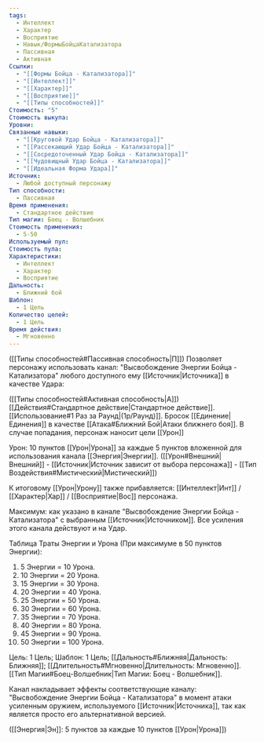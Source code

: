 ```yaml
---
tags:
  - Интеллект
  - Характер
  - Восприятие
  - Навык/ФормыБойцаКатализатора
  - Пассивная
  - Активная
Ссылки:
  - "[[Формы Бойца - Катализатора]]"
  - "[[Интеллект]]"
  - "[[Характер]]"
  - "[[Восприятие]]"
  - "[[Типы способностей]]"
Стоимость: "5"
Стоимость выкупа: 
Уровни: 
Связанные навыки:
  - "[[Круговой Удар Бойца - Катализатора]]"
  - "[[Рассекающий Удар Бойца - Катализатора]]"
  - "[[Сосредоточенный Удар Бойца - Катализатора]]"
  - "[[Чудовищный Удар Бойца - Катализатора]]"
  - "[[Идеальная Форма Удара]]"
Источник:
  - Любой доступный персонажу
Тип способности:
  - Пассивная
Время применения:
  - Стандартное действие
Тип магии: Боец - Волшебник
Стоимость применения:
  - 5-50
Используемый пул: 
Стоимость пула: 
Характеристики:
  - Интеллект
  - Характер
  - Восприятие
Дальность:
  - Ближний бой
Шаблон:
  - 1 Цель
Количество целей:
  - 1 Цель
Время действия:
  - Мгновенно
---
```

([[Типы способностей#Пассивная способность|П]]) Позволяет персонажу использовать канал: "Высвобождение Энергии Бойца - Катализатора" любого доступного ему [[Источник|Источника]] в качестве Удара:

([[Типы способностей#Активная способность|А]]) [[Действия#Стандартное действие|Стандартное действие]]. [[Использование#1 Раз за Раунд|(1р/Раунд)]]. Бросок [[Единение|Единения]] в качестве [[Атака#Ближний Бой|Атаки ближнего боя]]. В случае попадания, персонаж наносит цели [[Урон]]

Урон: 10 пунктов [[Урон|Урона]] за каждые 5 пунктов вложенной для использования канала [[Энергия|Энергии]]. ([[Урон#Внешний|Внешний]] - [[Источник|Источник зависит от выбора персонажа]] - [[Тип Воздействия#Мистический|Мистический]])

К итоговому [[Урон|Урону]] также прибавляется: [[Интеллект|Инт]] / [[Характер|Хар]] / [[Восприятие|Вос]] персонажа.

Максимум: как указано в канале "Высвобождение Энергии Бойца - Катализатора" с выбранным [[Источник|Источником]]. Все усиления этого канала действуют и на Удар. 

Таблица Траты Энергии и Урона
(При максимуме в 50 пунктов Энергии):

1. 5 Энергии = 10 Урона.
2. 10 Энергии = 20 Урона.
3. 15 Энергии = 30 Урона. 
4. 20 Энергии = 40 Урона.
5. 25 Энергии = 50 Урона.
6. 30 Энергии = 60 Урона.
7. 35 Энергии = 70 Урона.
8. 40 Энергии = 80 Урона.
9. 45 Энергии = 90 Урона.
10. 50 Энергии = 100 Урона. 

Цель: 1 Цель; Шаблон: 1 Цель; [[Дальность#Ближняя|Дальность: Ближняя]]; [[Длительность#Мгновенно|Длительность: Мгновенно]]. [[Тип Магии#Боец-Волшебник|Тип Магии: Боец - Волшебник]].

Канал накладывает эффекты соответствующие каналу: "Высвобождение Энергии Бойца - Катализатора" в момент атаки усиленным оружием, используемого [[Источник|Источника]], так как является просто его альтернативной версией.

([[Энергия|Эн]]: 5 пунктов за каждые 10 пунктов [[Урон|Урона]])















